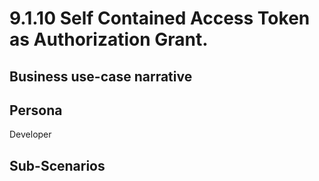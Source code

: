 # 9.1.10 Self Contained Access Token as Authorization Grant. 

## Business use-case narrative


## Persona
Developer

## Sub-Scenarios


